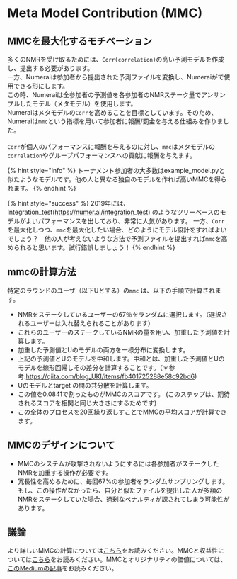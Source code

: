 # Meta Model Contribution \(MMC\)

## MMCを最大化するモチベーション <a id="motivation"></a>

多くのNMRを受け取るためには、`Corr(correlation)`の高い予測モデルを作成し、提出する必要があります。<br>
一方、Numeraiは参加者から提出された予測ファイルを変換し、Numeraiがで使用できる形にします。  <br>
この時、Numeraiは全参加者の予測値を各参加者のNMRステーク量でアンサンブルしたモデル（メタモデル）を使用します。 <br> 
Numeraiはメタモデルの`Corr`を高めることを目標としています。そのため、Numeraiは`mmc`という指標を用いて参加者に報酬/罰金を与える仕組みを作りました。<br>  
`Corr`が個人のパフォーマンスに報酬を与えるのに対し、`mmc`はメタモデルの`correlation`やグループパフォーマンスへの貢献に報酬を与えます。<br>  

{% hint style="info" %}
トーナメント参加者の大多数はexample_model.pyと似たようなモデルです。他の人と異なる独自のモデルを作れば高いMMCを得られます。
{% endhint %}

{% hint style="success" %}
2019年には、Integration\_test(https://numer.ai/integration_test) のようなツリーベースのモデルがよいパフォーマンスを出しており、非常に人気があります。
一方、`Corr`を最大化しつつ、`mmc`を最大化したい場合、どのようにモデル設計をすればよいでしょう？　他の人が考えないような方法で予測ファイルを提出すれば`mmc`を高められると思います。試行錯誤しましょう！
{% endhint %}

## mmcの計算方法 <a id="calculation"></a>

特定のラウンドのユーザ（以下Uとする）の`mmc` は、以下の手順で計算されます。

* NMRをステークしているユーザーの67％をランダムに選択します。（選択されるユーザーは入れ替えられることがあります）
* これらのユーザーのステークしているNMRの量を用い、加重した予測値を計算します。
* 加重した予測値とUのモデルの両方を一様分布に変換します。
* 上記の予測値とUのモデルを中和します。中和とは、加重した予測値とUのモデルを線形回帰しその差分を計算することです。（＊参考:https://qiita.com/blog_UKI/items/fb401725288e58c92bd6)
* Uのモデルとtarget の間の共分散を計算します。
* この値を0.0841で割ったものがMMCのスコアです。 \(このステップは、期待されるスコアを相関と同じ大きさにするためです\)
* この全体のプロセスを20回繰り返しすことでMMCの平均スコアが計算できます。

## MMCのデザインについて <a id="design-considerations"></a>

* MMCのシステムが攻撃されないようにするには各参加者がステークしたNMRを加重する操作が必要です。
* 冗長性を高めるために、毎回67%の参加者をランダムサンプリングします。もし、この操作がなかったら、自分と似たファイルを提出した人が多額のNMRをステークしていた場合、過剰なペナルティが課されてしまう可能性があります。
 
## 議論 <a id="discussion"></a>

より詳しいMMCの計算については[こちら](https://forum.numer.ai/t/mmc2-announcement/93)をお読みください。MMCと収益性については[こちら](https://forum.numer.ai/t/mmc-staking-change-corr-mmc/698)をお読みください。MMCとオリジナリティの価値については、[このMediumの記事](https://medium.com/numerai/a-new-data-science-competition-where-being-different-pays-251c2aecc40a)をお読みください。

